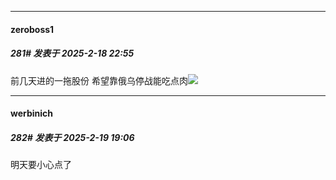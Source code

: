 ﻿
*****

####  zeroboss1  
##### 281#       发表于 2025-2-18 22:55

前几天进的一拖股份 希望靠俄乌停战能吃点肉<img src="https://static.saraba1st.com/image/smiley/face2017/020.png" referrerpolicy="no-referrer">


*****

####  werbinich  
##### 282#       发表于 2025-2-19 19:06

明天要小心点了

